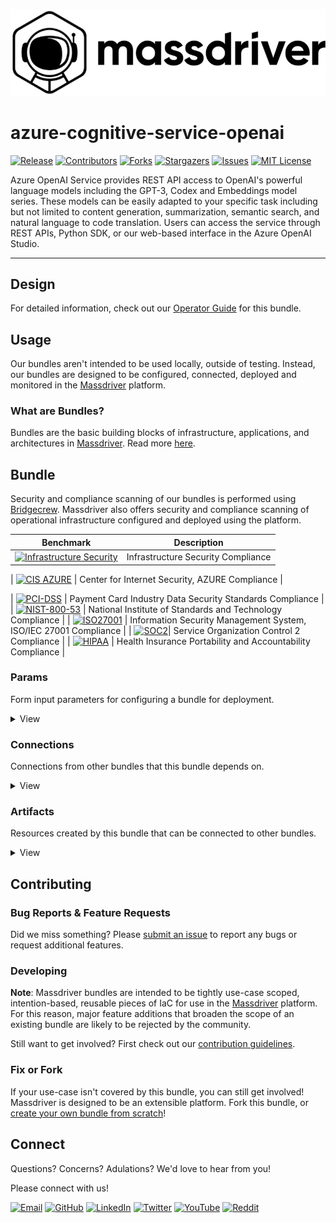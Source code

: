 [![Massdriver][logo]][website]

# azure-cognitive-service-openai

[![Release][release_shield]][release_url]
[![Contributors][contributors_shield]][contributors_url]
[![Forks][forks_shield]][forks_url]
[![Stargazers][stars_shield]][stars_url]
[![Issues][issues_shield]][issues_url]
[![MIT License][license_shield]][license_url]

Azure OpenAI Service provides REST API access to OpenAI's powerful language models including the GPT-3, Codex and Embeddings model series. These models can be easily adapted to your specific task including but not limited to content generation, summarization, semantic search, and natural language to code translation. Users can access the service through REST APIs, Python SDK, or our web-based interface in the Azure OpenAI Studio.

---

## Design

For detailed information, check out our [Operator Guide](operator.mdx) for this bundle.

## Usage

Our bundles aren't intended to be used locally, outside of testing. Instead, our bundles are designed to be configured, connected, deployed and monitored in the [Massdriver][website] platform.

### What are Bundles?

Bundles are the basic building blocks of infrastructure, applications, and architectures in [Massdriver][website]. Read more [here](https://docs.massdriver.cloud/concepts/bundles).

## Bundle

<!-- COMPLIANCE:START -->

Security and compliance scanning of our bundles is performed using [Bridgecrew](https://www.bridgecrew.cloud/). Massdriver also offers security and compliance scanning of operational infrastructure configured and deployed using the platform.

| Benchmark                                                                                                                                                                                                                                                       | Description                        |
| --------------------------------------------------------------------------------------------------------------------------------------------------------------------------------------------------------------------------------------------------------------- | ---------------------------------- |
| [![Infrastructure Security](https://www.bridgecrew.cloud/badges/github/massdriver-cloud/azure-cognitive-service-openai/general)](https://www.bridgecrew.cloud/link/badge?vcs=github&fullRepo=massdriver-cloud%2Fazure-cognitive-service-openai&benchmark=INFRASTRUCTURE+SECURITY) | Infrastructure Security Compliance |


| [![CIS AZURE](https://www.bridgecrew.cloud/badges/github/massdriver-cloud/azure-cognitive-service-openai/cis_azure>)](https://www.bridgecrew.cloud/link/badge?vcs=github&fullRepo=massdriver-cloud%2Fazure-cognitive-service-openai&benchmark=CIS+AZURE+V1.1) | Center for Internet Security, AZURE Compliance |

| [![PCI-DSS](https://www.bridgecrew.cloud/badges/github/massdriver-cloud/azure-cognitive-service-openai/pci>)](https://www.bridgecrew.cloud/link/badge?vcs=github&fullRepo=massdriver-cloud%2Fazure-cognitive-service-openai&benchmark=PCI-DSS+V3.2) | Payment Card Industry Data Security Standards Compliance |
| [![NIST-800-53](https://www.bridgecrew.cloud/badges/github/massdriver-cloud/azure-cognitive-service-openai/nist>)](https://www.bridgecrew.cloud/link/badge?vcs=github&fullRepo=massdriver-cloud%2Fazure-cognitive-service-openai&benchmark=NIST-800-53) | National Institute of Standards and Technology Compliance |
| [![ISO27001](https://www.bridgecrew.cloud/badges/github/massdriver-cloud/azure-cognitive-service-openai/iso>)](https://www.bridgecrew.cloud/link/badge?vcs=github&fullRepo=massdriver-cloud%2Fazure-cognitive-service-openai&benchmark=ISO27001) | Information Security Management System, ISO/IEC 27001 Compliance |
| [![SOC2](https://www.bridgecrew.cloud/badges/github/massdriver-cloud/azure-cognitive-service-openai/soc2>)](https://www.bridgecrew.cloud/link/badge?vcs=github&fullRepo=massdriver-cloud%2Fazure-cognitive-service-openai&benchmark=SOC2)| Service Organization Control 2 Compliance |
| [![HIPAA](https://www.bridgecrew.cloud/badges/github/massdriver-cloud/azure-cognitive-service-openai/hipaa>)](https://www.bridgecrew.cloud/link/badge?vcs=github&fullRepo=massdriver-cloud%2Fazure-cognitive-service-openai&benchmark=HIPAA) | Health Insurance Portability and Accountability Compliance |

<!-- COMPLIANCE:END -->

### Params

Form input parameters for configuring a bundle for deployment.

<details>
<summary>View</summary>

<!-- PARAMS:START -->
## Properties

- **`foo`** *(string)*: Name of azure-cognitive-service-openai. Default: ``.

  Examples:
  ```json
  "US-West 2 VPC"
  ```

  ```json
  "US-East 1 VPC"
  ```

## Examples

  ```json
  {
      "__name": "Development",
      "foo": "bar"
  }
  ```

  ```json
  {
      "__name": "Production",
      "foo": "foo"
  }
  ```

<!-- PARAMS:END -->

</details>

### Connections

Connections from other bundles that this bundle depends on.

<details>
<summary>View</summary>

<!-- CONNECTIONS:START -->
## Properties

<!-- CONNECTIONS:END -->

</details>

### Artifacts

Resources created by this bundle that can be connected to other bundles.

<details>
<summary>View</summary>

<!-- ARTIFACTS:START -->
## Properties

<!-- ARTIFACTS:END -->

</details>

## Contributing

<!-- CONTRIBUTING:START -->

### Bug Reports & Feature Requests

Did we miss something? Please [submit an issue](https://github.com/massdriver-cloud/azure-cognitive-service-openai/issues>) to report any bugs or request additional features.

### Developing

**Note**: Massdriver bundles are intended to be tightly use-case scoped, intention-based, reusable pieces of IaC for use in the [Massdriver][website] platform. For this reason, major feature additions that broaden the scope of an existing bundle are likely to be rejected by the community.

Still want to get involved? First check out our [contribution guidelines](https://docs.massdriver.cloud/bundles/contributing).

### Fix or Fork

If your use-case isn't covered by this bundle, you can still get involved! Massdriver is designed to be an extensible platform. Fork this bundle, or [create your own bundle from scratch](https://docs.massdriver.cloud/bundles/development)!

<!-- CONTRIBUTING:END -->

## Connect

<!-- CONNECT:START -->

Questions? Concerns? Adulations? We'd love to hear from you!

Please connect with us!

[![Email][email_shield]][email_url]
[![GitHub][github_shield]][github_url]
[![LinkedIn][linkedin_shield]][linkedin_url]
[![Twitter][twitter_shield]][twitter_url]
[![YouTube][youtube_shield]][youtube_url]
[![Reddit][reddit_shield]][reddit_url]


<!-- markdownlint-disable -->

[logo]: https://raw.githubusercontent.com/massdriver-cloud/docs/main/static/img/logo-with-logotype-horizontal-400x110.svg

[docs]: https://docs.massdriver.cloud?utm_source=azure-cognitive-service-openai&utm_medium=azure-cognitive-service-openai&utm_campaign=azure-cognitive-service-openai&utm_content=azure-cognitive-service-openai
[website]: https://www.massdriver.cloud?utm_source=azure-cognitive-service-openai&utm_medium=azure-cognitive-service-openai&utm_campaign=azure-cognitive-service-openai&utm_content=azure-cognitive-service-openai
[github]: https://github.com/massdriver-cloud
[linkedin]: https://www.linkedin.com/company/massdriver/

[contributors_shield]: https://img.shields.io/github/contributors/massdriver-cloud/azure-cognitive-service-openai.svg?style=for-the-badge>
[contributors_url]: https://github.com/massdriver-cloud/azure-cognitive-service-openai/graphs/contributors>
[forks_shield]: https://img.shields.io/github/forks/massdriver-cloud/azure-cognitive-service-openai.svg?style=for-the-badge>
[forks_url]: https://github.com/massdriver-cloud/azure-cognitive-service-openai/network/members>
[stars_shield]: https://img.shields.io/github/stars/massdriver-cloud/azure-cognitive-service-openai.svg?style=for-the-badge>
[stars_url]: https://github.com/massdriver-cloud/azure-cognitive-service-openai/stargazers>
[issues_shield]: https://img.shields.io/github/issues/massdriver-cloud/azure-cognitive-service-openai.svg?style=for-the-badge>
[issues_url]: https://github.com/massdriver-cloud/azure-cognitive-service-openai/issues>
[release_url]: https://github.com/massdriver-cloud/azure-cognitive-service-openai/releases/latest>
[release_shield]: https://img.shields.io/github/release/massdriver-cloud/azure-cognitive-service-openai.svg?style=for-the-badge>
[license_shield]: https://img.shields.io/github/license/massdriver-cloud/azure-cognitive-service-openai.svg?style=for-the-badge>
[license_url]: https://github.com/massdriver-cloud/azure-cognitive-service-openai/blob/main/LICENSE>

[email_url]: mailto:support@massdriver.cloud
[email_shield]: https://img.shields.io/badge/email-Massdriver-black.svg?style=for-the-badge&logo=mail.ru&color=000000
[github_url]: mailto:support@massdriver.cloud
[github_shield]: https://img.shields.io/badge/follow-Github-black.svg?style=for-the-badge&logo=github&color=181717
[linkedin_url]: https://linkedin.com/in/massdriver-cloud
[linkedin_shield]: https://img.shields.io/badge/follow-LinkedIn-black.svg?style=for-the-badge&logo=linkedin&color=0A66C2
[twitter_url]: https://twitter.com/massdriver
[twitter_shield]: https://img.shields.io/badge/follow-Twitter-black.svg?style=for-the-badge&logo=twitter&color=1DA1F2
[youtube_url]: https://www.youtube.com/channel/UCfj8P7MJcdlem2DJpvymtaQ
[youtube_shield]: https://img.shields.io/badge/subscribe-Youtube-black.svg?style=for-the-badge&logo=youtube&color=FF0000
[reddit_url]: https://www.reddit.com/r/massdriver
[reddit_shield]: https://img.shields.io/badge/subscribe-Reddit-black.svg?style=for-the-badge&logo=reddit&color=FF4500

<!-- markdownlint-restore -->

<!-- CONNECT:END -->
